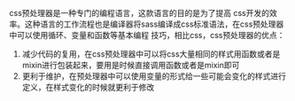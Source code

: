 css预处理器是一种专门的编程语言，这款语言的目的是为了提高
css开发的效率。这种语言的工作流程也是编译器将sass编译成css标准语法，在css预处理器中可以使用循环、变量和函数等基本编程
技巧，相比css，css预处理器的优点：
 1. 减少代码的复用，在css预处理器中可以将css大量相同的样式用函数或者是mixin进行包装起来，要用是时候直接调用函数或者是mixin即可
 2. 更利于维护，在预处理器中可以使用变量的形式给一些可能会变化的样式进行定义，在样式变化的时候就更利于修改
